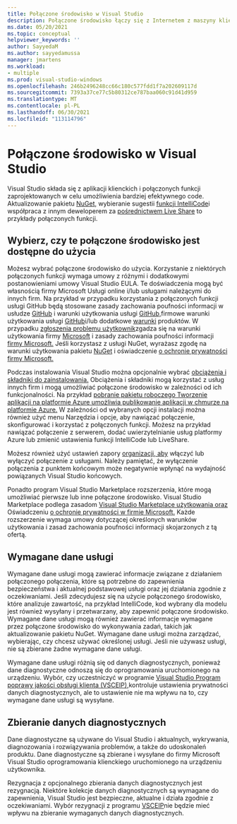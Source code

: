 ```yaml
---
title: Połączone środowisko w Visual Studio
description: Połączone środowisko łączy się z Internetem z maszyny klienckiej i zapewnia usługę klientowi.
ms.date: 05/20/2021
ms.topic: conceptual
helpviewer_keywords: ''
author: SayyedaM
ms.author: sayyedamussa
manager: jmartens
ms.workload:
- multiple
ms.prod: visual-studio-windows
ms.openlocfilehash: 246b2496248cc66c180c577fdd1f7a202609117d
ms.sourcegitcommit: 7393a37ce77c5b80312ce787baa060c91d41d959
ms.translationtype: MT
ms.contentlocale: pl-PL
ms.lasthandoff: 06/30/2021
ms.locfileid: "113114796"
---
```

# <a name="connected-experiences-in-visual-studio"></a>**Połączone środowisko w Visual Studio** #

Visual Studio składa się z aplikacji klienckich i połączonych funkcji zaprojektowanych w celu umożliwienia bardziej efektywnego code. Aktualizowanie pakietu [NuGet,](/nuget/consume-packages/install-use-packages-visual-studio) wybieranie sugestii [funkcji IntelliCode](/visualstudio/intellicode/overview)i współpraca z innym deweloperem za [pośrednictwem Live Share](/visualstudio/liveshare/quickstart/share) to przykłady połączonych funkcji. 

## <a name="choose-whether-these-connected-experiences-are-available-to-use"></a>Wybierz, czy te połączone środowisko jest dostępne do użycia ##

Możesz wybrać połączone środowisko do użycia. Korzystanie z niektórych połączonych funkcji wymaga umowy z różnymi i dodatkowymi postanowieniami umowy Visual Studio EULA. Te doświadczenia mogą być własnością firmy Microsoft Usługi online i/lub usługami należącymi do innych firm. Na przykład w przypadku korzystania z połączonych funkcji usługi GitHub będą stosowane zasady zachowania poufności informacji w usłudze [GitHub](https://docs.github.com/github/site-policy/github-privacy-statement) i warunki użytkowania usługi [GitHub,](https://docs.github.com/github/site-policy/github-terms-of-service)firmowe warunki użytkowania usługi [GitHub](https://docs.github.com/github/site-policy/github-corporate-terms-of-service)i/lub dodatkowe [warunki](https://docs.github.com/github/site-policy/github-additional-product-terms) produktów. W przypadku [zgłoszenia problemu użytkownik](/visualstudio/ide/how-to-report-a-problem-with-visual-studio)zgadza się na warunki użytkowania firmy [Microsoft](https://www.microsoft.com/legal/terms-of-use) i zasady zachowania poufności informacji [firmy Microsoft.](https://privacy.microsoft.com/en-us/privacystatement) Jeśli korzystasz z usługi NuGet, wyrażasz zgodę na warunki użytkowania pakietu [NuGet](https://www.nuget.org/policies/Terms) i oświadczenie [o ochronie prywatności firmy Microsoft.](https://privacy.microsoft.com/en-us/privacystatement) 

Podczas instalowania Visual Studio można opcjonalnie wybrać [obciążenia i składniki do zainstalowania.](/visualstudio/install/install-visual-studio) Obciążenia i składniki mogą korzystać z usług innych firm i mogą umożliwiać połączone środowisko w zależności od ich funkcjonalności. Na przykład [pobranie pakietu roboczego Tworzenie aplikacji na platformie Azure umożliwia publikowanie aplikacji w chmurze na platformie Azure.](https://visualstudio.microsoft.com/vs/features/azure/) W zależności od wybranych opcji instalacji można również użyć menu Narzędzia i opcje, aby nawiązać połączenie, skonfigurować i korzystać z połączonych funkcji. Możesz na przykład nawiązać połączenie z serwerem, dodać uwierzytelnianie usług platformy Azure lub zmienić ustawienia funkcji IntelliCode lub LiveShare.  

Możesz również użyć ustawień zapory [organizacji, aby](/visualstudio/install/install-and-use-visual-studio-behind-a-firewall-or-proxy-server) włączyć lub wyłączyć połączenie z usługami. Należy pamiętać, że wyłączenie połączenia z punktem końcowym może negatywnie wpłynąć na wydajność powiązanych Visual Studio końcowych. 

Ponadto program Visual Studio Marketplace rozszerzenia, które mogą umożliwiać pierwsze lub inne połączone środowisko. Visual Studio Marketplace podlega zasadom [Visual Studio Marketplace użytkowania oraz](https://cdn.vsassets.io/v/M146_20190123.39/_content/Microsoft-Visual-Studio-Marketplace-Terms-of-Use.pdf) Oświadczeniu [o ochronie prywatności w firmie Microsoft.](https://privacy.microsoft.com/en-us/privacystatement) Każde rozszerzenie wymaga umowy dotyczącej określonych warunków użytkowania i zasad zachowania poufności informacji skojarzonych z tą ofertą.  


## <a name="required-service-data"></a>Wymagane dane usługi ##

Wymagane dane usługi mogą zawierać informacje związane z działaniem połączonego połączenia, które są potrzebne do zapewnienia bezpieczeństwa i aktualnej podstawowej usługi oraz jej działania zgodnie z oczekiwaniami. Jeśli zdecydujesz się na użycie połączonego środowisko, które analizuje zawartość, na przykład IntelliCode, kod wybrany dla modelu jest również wysyłany i przetwarzany, aby zapewnić połączone środowisko. Wymagane dane usługi mogą również zawierać informacje wymagane przez połączone środowisko do wykonywania zadań, takich jak aktualizowanie pakietu NuGet. Wymagane dane usługi można zarządzać, wybierając, czy chcesz używać określonej usługi. Jeśli nie używasz usługi, nie są zbierane żadne wymagane dane usługi. 

Wymagane dane usługi różnią się od danych diagnostycznych, ponieważ dane diagnostyczne odnoszą się do oprogramowania uruchomionego na urządzeniu. Wybór, czy uczestniczyć w programie [Visual Studio Program poprawy jakości obsługi klienta (VSCEIP),](/visualstudio/ide/visual-studio-experience-improvement-program)kontroluje ustawienia prywatności danych diagnostycznych, ale to ustawienie nie ma wpływu na to, czy wymagane dane usługi są wysyłane. 

## <a name="diagnostic-data-collection"></a>Zbieranie danych diagnostycznych ##

Dane diagnostyczne są używane do Visual Studio i aktualnych, wykrywania, diagnozowania i rozwiązywania problemów, a także do udoskonaleń produktu. Dane diagnostyczne są zbierane i wysyłane do firmy Microsoft Visual Studio oprogramowania klienckiego uruchomionego na urządzeniu użytkownika.

Rezygnacja z opcjonalnego zbierania danych diagnostycznych jest rezygnacją. Niektóre kolekcje danych diagnostycznych są wymagane do zapewnienia, Visual Studio jest bezpieczne, aktualne i działa zgodnie z oczekiwaniami. Wybór rezygnacji z programu [VSCEIP](/visualstudio/ide/visual-studio-experience-improvement-program)nie będzie mieć wpływu na zbieranie wymaganych danych diagnostycznych. 
